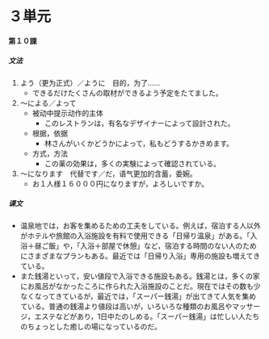 # ３単元
#### 第１０課
##### 文法
1. よう（更为正式）／ように　目的，为了……
	- できるだけたくさんの取材ができるよう予定をたてました。
2. ～による／よって
	- 被动中提示动作的主体
		- このレストランは，有名なデザイナーによって設計された。
	- 根据，依据
		- 林さんがいくかどうかによって，私もどうするかきめます。
	- 方式，方法
		- この薬の効果は，多くの実験によって確認されている。
3. ～になります　代替です／だ，语气更加的含蓄，委婉。
	- お１人様１６０００円になりますが，よろしいですか。
##### 课文
* 温泉地では，お客を集めるための工夫をしている。例えば，宿泊する人以外がホテルや旅館の入浴施設を有料で使用できる「日帰り温泉」がある。「入浴＋昼ご飯」や，「入浴＋部屋で休憩」など，宿泊する時間のない人のためにさまざまなプランもある。最近では「日帰り入浴」専用の施設も増えてきている。
* また銭湯といって，安い値段で入浴できる施設もある。銭湯とは，多くの家にお風呂がなかったころに作られた入浴施設のことだ。現在ではその数も少なくなってきているが，最近では，「スーパー銭湯」が出てきて人気を集めている。普通の銭湯より値段は高いが，いろいろな種類のお風呂やマッサージ，エステなどがあり，1日中たのしめる。「スーパー銭湯」は忙しい人たちのちょっとした癒しの場になっているのだ。